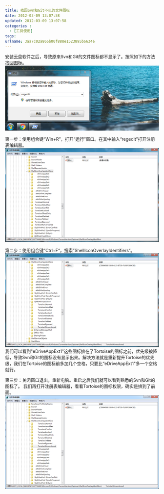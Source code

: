 ```yaml
---
title: 找回Svn和Git不见的文件图标
date: 2012-03-09 13:07:58
updated: 2012-03-09 13:07:58
categories : 
  - [工具使用]
tags:
urlname: 3aa7c02a866b00f888e1523895b6634e
---
```

安装云盘软件之后，导致原来Svn和Git的文件图标都不显示了。按照如下的方法找回图标。
![](/images/3aa7c02a866b00f888e1523895b6634e/1.png)

<!--more-->

第一步：使用组合键“Win+R”，打开“运行”窗口。在其中输入“regedit”打开注册表编辑器。
![](/images/3aa7c02a866b00f888e1523895b6634e/2.png)

第二步：使用组合键”Ctrl+F“，搜索”ShellIconOverlayIdentifiers“。
![](/images/3aa7c02a866b00f888e1523895b6634e/3.png)
我们可以看到"eDriveAppExt1"这些图标排在了Tortoise的图标之前，优先级被降低，导致Svn和Git的图标没有显示出来。解决方法就是重新提升Tortoise的优先级，我们在Tortoise的图标前多加几个空格，只要比“eDriveAppExt1"多一个空格就行。

第三步：关闭窗口退出，重新电脑。重启之后我们就可以看到熟悉的Svn和Git的图标了。
我们再打开注册表编辑器，看看Tortoise的图标权限，确实是排到了前面。
![](/images/3aa7c02a866b00f888e1523895b6634e/4.png)
